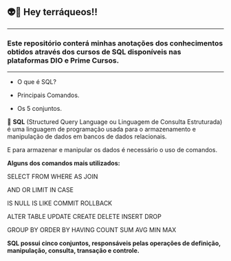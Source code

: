 ## 👽📣 Hey terráqueos!!
---


### Este repositório conterá minhas anotações dos conhecimentos obtidos através dos cursos de SQL disponíveis nas plataformas DIO e Prime Cursos.
---


* O que é SQL?

* Principais Comandos.

* Os 5 conjuntos.




🏁 **SQL** (Structured Query Language ou Linguagem de Consulta Estruturada) é uma linguagem de programação usada para o armazenamento e manipulação de dados em bancos de dados relacionais.

E para armazenar e manipular os dados é necessário o uso de comandos.



**Alguns dos comandos mais utilizados:**

SELECT
FROM
WHERE
AS
JOIN

AND
OR
LIMIT
IN
CASE

IS NULL
IS LIKE
COMMIT
ROLLBACK

ALTER TABLE
UPDATE
CREATE
DELETE
INSERT
DROP

GROUP BY
ORDER BY
HAVING
COUNT
SUM
AVG
MIN
MAX




**SQL possui cinco conjuntos, responsáveis pelas operações de definição, manipulação, consulta, transação e controle.**




